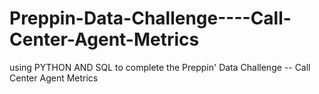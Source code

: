 # Preppin-Data-Challenge----Call-Center-Agent-Metrics
using PYTHON AND SQL to complete the Preppin' Data Challenge -- Call Center Agent Metrics
